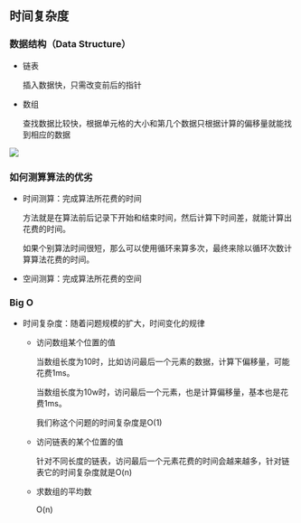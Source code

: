 ## 时间复杂度

### 数据结构（Data Structure）

* 链表

  插入数据快，只需改变前后的指针

* 数组

  查找数据比较快，根据单元格的大小和第几个数据只根据计算的偏移量就能找到相应的数据

![](https://i.bmp.ovh/imgs/2019/03/356742c95640a966.png)

### 如何测算算法的优劣

* 时间测算：完成算法所花费的时间

  方法就是在算法前后记录下开始和结束时间，然后计算下时间差，就能计算出花费的时间。

  如果个别算法时间很短，那么可以使用循环来算多次，最终来除以循环次数计算算法花费的时间。

* 空间测算：完成算法所花费的空间

### Big O

* 时间复杂度：随着问题规模的扩大，时间变化的规律
  * 访问数组某个位置的值

    当数组长度为10时，比如访问最后一个元素的数据，计算下偏移量，可能花费1ms。

    当数组长度为10w时，访问最后一个元素，也是计算偏移量，基本也是花费1ms。

    我们称这个问题的时间复杂度是O(1)

  * 访问链表的某个位置的值

    针对不同长度的链表，访问最后一个元素花费的时间会越来越多，针对链表它的时间复杂度就是O(n)

  * 求数组的平均数

    O(n)
